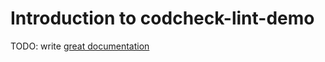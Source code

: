 # Introduction to codcheck-lint-demo

TODO: write [great documentation](http://jacobian.org/writing/what-to-write/)
